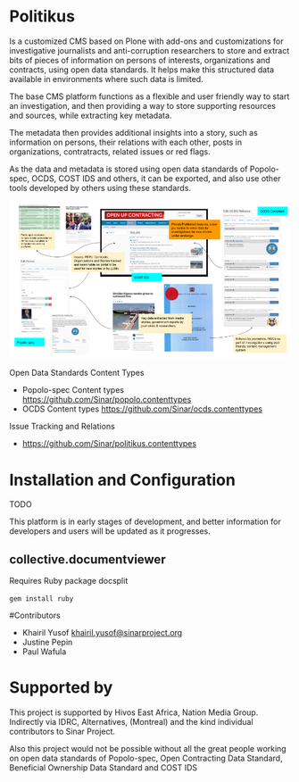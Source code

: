 # Politikus

Is a customized CMS based on Plone with add-ons and customizations for
investigative journalists and anti-corruption researchers to store and extract
bits of pieces of information on persons of interests, organizations and
contracts, using open data standards. It helps make this structured data
available in environments where such data is limited.

The base CMS platform functions as a flexible and user friendly way to
start an investigation, and then providing a way to store supporting
resources and sources, while extracting key metadata.

The metadata then provides additional insights into a story, such as
information on persons, their relations with each other, posts in
organizations, contratracts, related issues or red flags.

As the data and metadata is stored using open data standards of Popolo-spec,
OCDS, COST IDS and others, it can be exported, and also use other tools
developed by others using these standards.

![Overview](https://raw.githubusercontent.com/Sinar/politikus/master/docs/diagrams/overview.png)

Open Data Standards Content Types

 * Popolo-spec Content types https://github.com/Sinar/popolo.contenttypes
 * OCDS Content types https://github.com/Sinar/ocds.contenttypes

Issue Tracking and Relations

* https://github.com/Sinar/politikus.contenttypes

# Installation and Configuration

TODO

This platform is in early stages of development, and better
information for developers and users will be updated as it
progresses.

## collective.documentviewer

Requires Ruby package docsplit

`gem install ruby`

#Contributors

 * Khairil Yusof <khairil.yusof@sinarproject.org>
 * Justine Pepin
 * Paul Wafula
 
# Supported by

This project is supported by Hivos East Africa, Nation Media Group.
Indirectly via IDRC, Alternatives, (Montreal) and the kind individual contributors to Sinar Project.

Also this project would not be possible without all the  great people working
on open data standards of Popolo-spec, Open Contracting Data Standard,
Beneficial Ownership Data Standard and COST IDS
